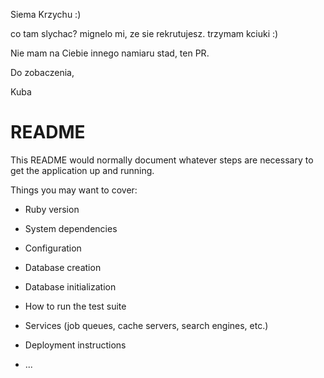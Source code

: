 Siema Krzychu :)

co tam slychac? mignelo mi, ze sie rekrutujesz. trzymam kciuki :)

Nie mam na Ciebie innego namiaru stad, ten PR. 

Do zobaczenia, 

Kuba
# README

This README would normally document whatever steps are necessary to get the
application up and running.

Things you may want to cover:

* Ruby version

* System dependencies

* Configuration

* Database creation

* Database initialization

* How to run the test suite

* Services (job queues, cache servers, search engines, etc.)

* Deployment instructions

* ...
